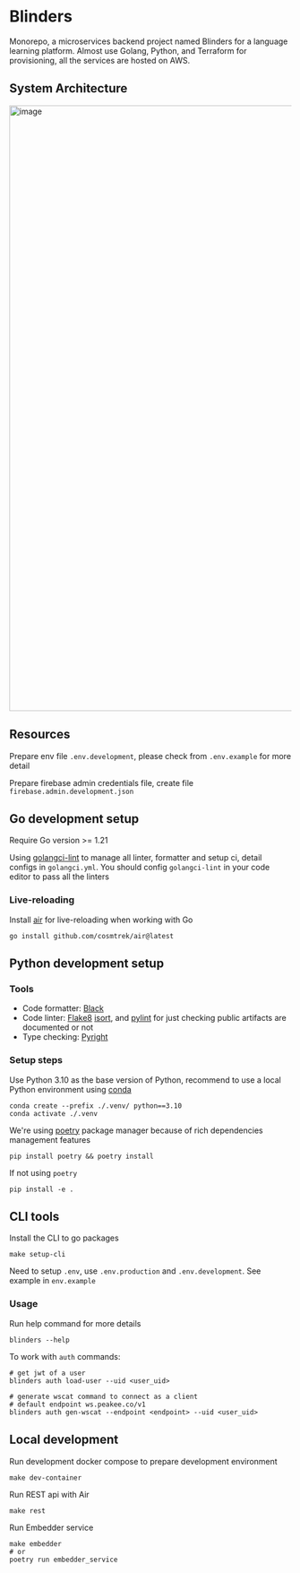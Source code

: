 # Blinders

Monorepo, a microservices backend project named Blinders for a language learning platform. Almost use Golang, Python, and Terraform for provisioning, all the services are hosted on AWS.

## System Architecture

<img width="1081" alt="image" src="https://github.com/dev-zenonian/blinders/assets/104194494/91616345-53d9-4675-9a0a-d2e8b7646d0c">

## Resources

Prepare env file `.env.development`, please check from `.env.example` for more detail

Prepare firebase admin credentials file, create file `firebase.admin.development.json`

## Go development setup

Require Go version >= 1.21

Using [golangci-lint](https://golangci-lint.run/) to manage all linter, formatter and setup ci, detail configs in `golangci.yml`. You should config `golangci-lint` in your code editor to pass all the linters

### Live-reloading

Install [air](https://github.com/cosmtrek/air) for live-reloading when working with Go

```
go install github.com/cosmtrek/air@latest
```

## Python development setup

### Tools

- Code formatter: [Black](https://github.com/psf/black)
- Code linter: [Flake8](https://flake8.pycqa.org/en/latest/user/index.html) [isort](https://github.com/PyCQA/isort), and [pylint](https://pypi.org/project/pylint/) for just checking public artifacts are documented or not
- Type checking: [Pyright](https://github.com/microsoft/pyright#static-type-checker-for-python)

### Setup steps

Use Python 3.10 as the base version of Python, recommend to use a local Python environment using [conda](https://www.anaconda.com/)

```shell
conda create --prefix ./.venv/ python==3.10
conda activate ./.venv
```

We're using [poetry](https://python-poetry.org/) package manager because of rich dependencies management features

```shell
pip install poetry && poetry install
```

If not using `poetry`

```shell
pip install -e .
```

## CLI tools

Install the CLI to go packages

```
make setup-cli
```

Need to setup `.env`, use `.env.production` and `.env.development`. See example in `env.example`

### Usage

Run help command for more details

```
blinders --help
```

To work with `auth` commands:

```
# get jwt of a user
blinders auth load-user --uid <user_uid>
```

```
# generate wscat command to connect as a client
# default endpoint ws.peakee.co/v1
blinders auth gen-wscat --endpoint <endpoint> --uid <user_uid>
```

## Local development

Run development docker compose to prepare development environment

```
make dev-container
```

Run REST api with Air

```
make rest
```

Run Embedder service

```
make embedder
# or
poetry run embedder_service
```
